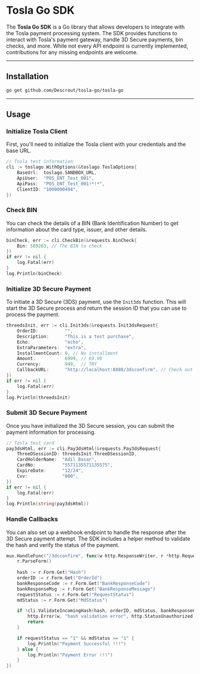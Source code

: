 # Tosla Go SDK

The **Tosla Go SDK** is a Go library that allows developers to integrate with the Tosla payment processing system. The SDK provides functions to interact with Tosla's payment gateway, handle 3D Secure payments, bin checks, and more. While not every API endpoint is currently implemented, contributions for any missing endpoints are welcome.

---

## Installation

```bash
go get github.com/Descrout/tosla-go/tosla-go
```

---

## Usage

### Initialize Tosla Client

First, you'll need to initialize the Tosla client with your credentials and the base URL.

```go
// Tosla test information
cli := toslago.WithOptions(&toslago.ToslaOptions{
    BaseUrl:  toslago.SANDBOX_URL,
    ApiUser:  "POS_ENT_Test_001",
    ApiPass:  "POS_ENT_Test_001!*!*",
    ClientID: "1000000494",
})
```

### Check BIN

You can check the details of a BIN (Bank Identification Number) to get information about the card type, issuer, and other details.

```go
binCheck, err := cli.CheckBin(&requests.BinCheck{
    Bin: 589283, // The BIN to check
})
if err != nil {
    log.Fatal(err)
}
log.Println(binCheck)
```

### Initialize 3D Secure Payment

To initiate a 3D Secure (3DS) payment, use the `Init3ds` function. This will start the 3D Secure process and return the session ID that you can use to process the payment.

```go
threedsInit, err := cli.Init3ds(&requests.Init3dsRequest{
    OrderID:          "",
    Description:      "This is a test purchase",
    Echo:             "echo",
    ExtraParameters:  "extra",
    InstallmentCount: 0, // No installment
    Amount:           6999, // 69.99
    Currency:         949,  // TRY
    CallbackURL:      "http://localhost:8888/3dsconfirm", // Check out the "Handle Callbacks" part below
})
if err != nil {
    log.Fatal(err)
}
log.Println(threedsInit)
```

### Submit 3D Secure Payment

Once you have initialized the 3D Secure session, you can submit the payment information for processing.

```go
// Tosla test card
pay3dsHtml, err := cli.Pay3dsHtml(&requests.Pay3dsRequest{
    ThreeDSessionID: threedsInit.ThreeDSessionID,
    CardHolderName:  "Adil Basar",
    CardNo:          "5571135571135575",
    ExpireDate:      "12/24",
    Cvv:             "000",
})
if err != nil {
    log.Fatal(err)
}
log.Println(string(pay3dsHtml))
```

### Handle Callbacks

You can also set up a webhook endpoint to handle the response after the 3D Secure payment attempt. The SDK includes a helper method to validate the hash and verify the status of the payment.

```go
mux.HandleFunc("/3dsconfirm", func(w http.ResponseWriter, r *http.Request) {
    r.ParseForm()
    
    hash := r.Form.Get("Hash")
    orderID := r.Form.Get("OrderId")
    bankResponseCode := r.Form.Get("BankResponseCode")
    bankResponseMsg := r.Form.Get("BankResponseMessage")
    requestStatus := r.Form.Get("RequestStatus")
    mdStatus := r.Form.Get("MdStatus")

    if !cli.ValidateIncomingHash(hash, orderID, mdStatus, bankResponseCode, bankResponseMsg, requestStatus) {
        http.Error(w, "hash validation error", http.StatusUnauthorized)
        return
    }

    if requestStatus == "1" && mdStatus == "1" {
        log.Println("Payment Successful !!!")
    } else {
        log.Println("Payment Error !!!")
    }
})
```